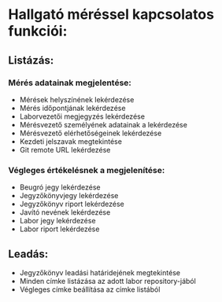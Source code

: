 ﻿# Hallgató méréssel kapcsolatos funkciói:
## Listázás:
### Mérés adatainak megjelentése: 
- Mérések helyszínének lekérdezése
- Mérés időpontjának lekérdezése
- Laborvezetői megjegyzés lekérdezése
- Mérésvezető személyének adatainak a lekérdezése
- Mérésvezető elérhetőségeinek lekérdezése
- Kezdeti jelszavak megtekintése
- Git remote URL lekérdezése
### Végleges értékelésnek a megjelenítése:
- Beugró jegy lekérdezése
- Jegyzőkönyvjegy lekérdezése
- Jegyzőkönyv riport lekérdezése
- Javító nevének lekérdezése
- Labor jegy lekérdezése
- Labor riport lekérdezése
## Leadás:
- Jegyzőkönyv leadási határidejének megtekintése
- Minden címke listázása az adott labor repository-jából
- Végleges címke beállítása az címke listából
